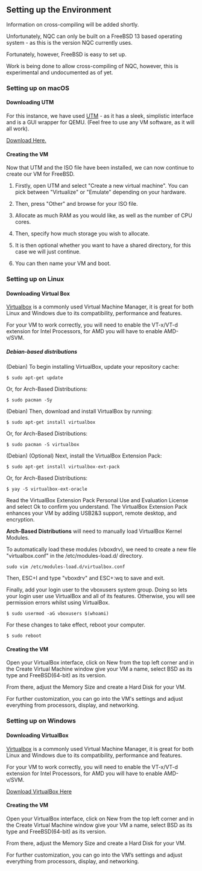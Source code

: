 ## Setting up the Environment

<div class="info" markdown="1">
Information on cross-compiling will be added shortly.
</div>

Unfortunately, NQC can only be built on a FreeBSD 13 based operating system - as this is the version NQC currently uses. 

Fortunately, however, FreeBSD is easy to set up.

Work is being done to allow cross-compiling of NQC, however, this is experimental and undocumented as of yet.

### <strong>Setting up on macOS</strong>

#### Downloading UTM
For this instance, we have used [UTM](https://mac.getutm.app) - as it has a sleek, simplistic interface and is a GUI wrapper for QEMU. (Feel free to use any VM software, as it will all work).

[Download Here.](https://mac.getutm.app)

#### Creating the VM

Now that UTM and the ISO file have been installed, we can now continue to create our VM for FreeBSD.

 1. Firstly, open UTM and select "Create a new virtual machine". You can pick between "Virtualize" or "Emulate" depending on your hardware. 

 2. Then, press "Other" and browse for your ISO file. 

 3. Allocate as much RAM as you would like, as well as the number of CPU cores. 

 4. Then, specify how much storage you wish to allocate.

 5. It is then optional whether you want to have a shared directory, for this case we will just continue.

 6. You can then name your VM and boot.

### <strong>Setting up on Linux</strong>
#### Downloading Virtual Box
[Virtualbox](https://www.virtualbox.org) is a commonly used Virtual Machine Manager, it is great for both Linux and Windows due to its compatibility, performance and features.

For your VM to work correctly, you will need to enable the VT-x/VT-d extension for Intel Processors, for AMD you will have to enable AMD-v/SVM.

##### Debian-based distributions
(Debian) To begin installing VirtualBox, update your repository cache:

~~~ shell
$ sudo apt-get update
~~~

Or, for Arch-Based Distributions:

~~~ shell
$ sudo pacman -Sy
~~~

(Debian) Then, download and install VirtualBox by running:

~~~ shell
$ sudo apt-get install virtualbox
~~~

Or, for Arch-Based Distributions:

~~~ shell
$ sudo pacman -S virtualbox
~~~

(Debian) (Optional) Next, install the VirtualBox Extension Pack:

~~~ shell
$ sudo apt-get install virtualbox-ext-pack
~~~

Or, for Arch-Based Distributions:

~~~ shell
$ yay -S virtualbox-ext-oracle
~~~

Read the VirtualBox Extension Pack Personal Use and Evaluation License and select Ok to confirm you understand. The VirtualBox Extension Pack enhances your VM by adding USB2&3 support, remote desktop, and encryption.

<strong>Arch-Based Distributions</strong> will need to manually load VirtualBox Kernel Modules.

To automatically load these modules (vboxdrv), we need to create a new file "virtualbox.conf" in the /etc/modules-load.d/ directory.

~~~ shell
sudo vim /etc/modules-load.d/virtualbox.conf
~~~

Then, ESC+I and type "vboxdrv" and ESC+:wq to save and exit.

Finally, add your login user to the vboxusers system group. Doing so lets your login user use VirtualBox and all of its features. Otherwise, you will see permission errors whilst using VirtualBox.

~~~ shell
$ sudo usermod -aG vboxusers $(whoami)
~~~

For these changes to take effect, reboot your computer.

~~~ shell
$ sudo reboot
~~~

#### Creating the VM
Open your VirtualBox interface, click on New from the top left corner and in the Create Virtual Machine window give your VM a name, select BSD as its type and FreeBSD(64-bit) as its version.

From there, adjust the Memory Size and create a Hard Disk for your VM.

For further customization, you can go into the VM's settings and adjust everything from processors, display, and networking.

### <strong>Setting up on Windows</strong>

#### Downloading VirtualBox
[Virtualbox](https://www.virtualbox.org) is a commonly used Virtual Machine Manager, it is great for both Linux and Windows due to its compatibility, performance and features.

For your VM to work correctly, you will need to enable the VT-x/VT-d extension for Intel Processors, for AMD you will have to enable AMD-v/SVM.

[Download VirtualBox Here](https://www.virtualbox.org/wiki/Downloads)

#### Creating the VM

Open your VirtualBox interface, click on New from the top left corner and in the Create Virtual Machine window give your VM a name, select BSD as its type and FreeBSD(64-bit) as its version.

From there, adjust the Memory Size and create a Hard Disk for your VM.

For further customization, you can go into the VM’s settings and adjust everything from processors, display, and networking.
<br>
<br>